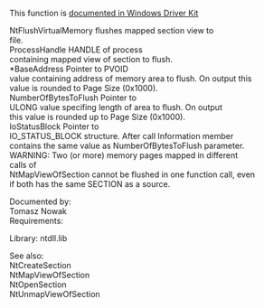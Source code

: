 This function is [documented in Windows Driver Kit](https://learn.microsoft.com/en-us/windows-hardware/drivers/ddi/ntifs/nf-ntifs-zwflushvirtualmemory)

NtFlushVirtualMemory flushes mapped section view to \
file. \
ProcessHandle HANDLE of process \
containing mapped view of section to flush. \
\*BaseAddress Pointer to PVOID \
value containing address of memory area to flush. On output this \
value is rounded to Page Size \(0x1000\). \
NumberOfBytesToFlush Pointer to \
ULONG value specifing length of area to flush. On output \
this value is rounded up to Page Size \(0x1000\). \
IoStatusBlock Pointer to \
IO\_STATUS\_BLOCK structure. After call Information member \
contains the same value as NumberOfBytesToFlush parameter. \
WARNING: Two \(or more\) memory pages mapped in different \
calls of \
NtMapViewOfSection cannot be flushed in one function call, even \
if both has the same SECTION as a source.

Documented by: \
Tomasz Nowak \
Requirements:

Library: ntdll.lib

See also: \
NtCreateSection \
NtMapViewOfSection \
NtOpenSection \
NtUnmapViewOfSection
